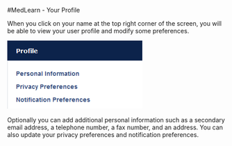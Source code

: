 #MedLearn - Your Profile

When you click on your name at the top right corner of the screen, you will be able to view your user profile and modify some preferences. 

![Profile](./images/MedLearn/all-profile.png)

Optionally you can add additional personal information such as a secondary email address, a telephone number, a fax number, and an address. You can also update your privacy preferences and notification preferences. 